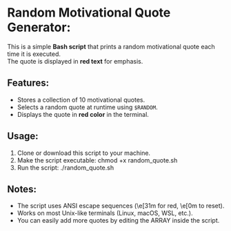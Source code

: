 # Random Motivational Quote Generator:
This is a simple **Bash script** that prints a random motivational quote each time it is executed.  
The quote is displayed in **red text** for emphasis.


## Features:
- Stores a collection of 10 motivational quotes.
- Selects a random quote at runtime using `$RANDOM`.
- Displays the quote in **red color** in the terminal.


## Usage:
1. Clone or download this script to your machine.
2. Make the script executable:  chmod +x random_quote.sh
3. Run the script: ./random_quote.sh


## Notes:
- The script uses ANSI escape sequences (\e[31m for red, \e[0m to reset).
- Works on most Unix-like terminals (Linux, macOS, WSL, etc.).
- You can easily add more quotes by editing the ARRAY inside the script.
